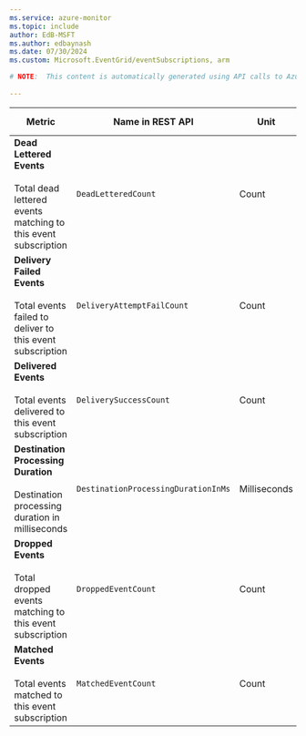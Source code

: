 ```yaml
---
ms.service: azure-monitor
ms.topic: include
author: EdB-MSFT
ms.author: edbaynash
ms.date: 07/30/2024
ms.custom: Microsoft.EventGrid/eventSubscriptions, arm

# NOTE:  This content is automatically generated using API calls to Azure. Any edits made on these files will be overwritten in the next run of the script. 
 
---
```



|Metric|Name in REST API|Unit|Aggregation|Dimensions|Time Grains|DS Export|
|---|---|---|---|---|---|---|
|**Dead Lettered Events**<br><br>Total dead lettered events matching to this event subscription |`DeadLetteredCount` |Count |Total |`DeadLetterReason`|PT1M |Yes|
|**Delivery Failed Events**<br><br>Total events failed to deliver to this event subscription |`DeliveryAttemptFailCount` |Count |Total |`Error`, `ErrorType`|PT1M |No|
|**Delivered Events**<br><br>Total events delivered to this event subscription |`DeliverySuccessCount` |Count |Total |\<none\>|PT1M |Yes|
|**Destination Processing Duration**<br><br>Destination processing duration in milliseconds |`DestinationProcessingDurationInMs` |Milliseconds |Average |\<none\>|PT1M |No|
|**Dropped Events**<br><br>Total dropped events matching to this event subscription |`DroppedEventCount` |Count |Total |`DropReason`|PT1M |Yes|
|**Matched Events**<br><br>Total events matched to this event subscription |`MatchedEventCount` |Count |Total |\<none\>|PT1M |Yes|